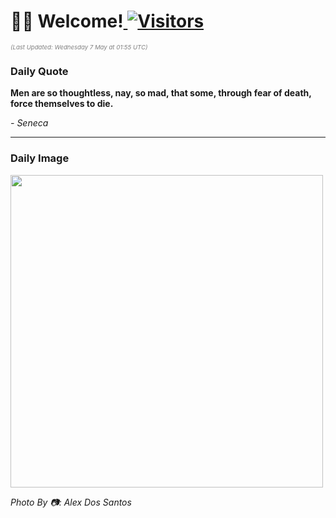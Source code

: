 <h1>👋🏽 Welcome!<a href="https://github.com/OmitNomis/"> <img src="https://visitor-badge.laobi.icu/badge?page_id=OmitNomis" alt="Visitors"></a></h1>

<i><p style="font-size: 0.6rem; color:gray">(Last Updated: Wednesday 7 May at 01:55 UTC)</p></i>

<h3> Daily Quote </h3>
<b><p>Men are so thoughtless, nay, so mad, that some, through fear of death, force themselves to die.</p></b>
<i><caption style="font-size: 0.8rem; color:gray;">- Seneca</caption></i>


<hr>

<h3>Daily Image</h3>
<a href="https://images.pexels.com/photos/31900245/pexels-photo-31900245.jpeg" target="_blank"><img style="height:500px;" src="https://images.pexels.com/photos/31900245/pexels-photo-31900245.jpeg"/></a>

<i><caption style="font-size: 0.8rem; color:gray;"> Photo By 📷: Alex Dos Santos</caption></i>

